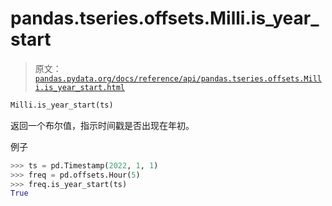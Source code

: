 # pandas.tseries.offsets.Milli.is_year_start

> 原文：[`pandas.pydata.org/docs/reference/api/pandas.tseries.offsets.Milli.is_year_start.html`](https://pandas.pydata.org/docs/reference/api/pandas.tseries.offsets.Milli.is_year_start.html)

```py
Milli.is_year_start(ts)
```

返回一个布尔值，指示时间戳是否出现在年初。

例子

```py
>>> ts = pd.Timestamp(2022, 1, 1)
>>> freq = pd.offsets.Hour(5)
>>> freq.is_year_start(ts)
True 
```
